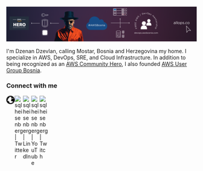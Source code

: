 ![Cover image](img/github_cover.png)

I'm Dzenan Dzevlan, calling Mostar, Bosnia and Herzegovina my home. I specialize in AWS, DevOps, SRE, and Cloud Infrastructure. In addition to being recognized as an [AWS Community Hero][aws-hero], I also founded [AWS User Group Bosnia](https://www.awsbosnia.com/).

### Connect with me 

[<img align="left" alt="sqlheisenberg.com" width="22" src="https://raw.githubusercontent.com/iconic/open-iconic/master/svg/globe.svg" />][website]
[<img align="left" alt="sqlheisenberg | Twitter" width="22" src="https://cdn.jsdelivr.net/npm/simple-icons@v3/icons/twitter.svg" />][twitter]
[<img align="left" alt="sqlheisenberg | LinkedIn" width="22" src="https://cdn.jsdelivr.net/npm/simple-icons@v3/icons/linkedin.svg" />][linkedin]
[<img align="left" alt="sqlheisenberg | YouTube" width="22" src="https://cdn.jsdelivr.net/npm/simple-icons@v3/icons/youtube.svg" />][youtube]
[<img align="left" alt="sqlheisenberg | Twitch" width="22" src="https://cdn.jsdelivr.net/npm/simple-icons@v3/icons/twitch.svg" />][twitch]
<br />

[aws-hero]: https://aws.amazon.com/developer/community/heroes/dzenan-dzevlan/
[website]: https://www.sqlheisenberg.com
[twitter]: https://twitter.com/sqlheisenberg
[linkedin]: https://linkedin.com/in/sqlheisenberg
[youtube]: https://www.youtube.com/channel/UCFad2d7jXJdeNLdOOllG61A
[twitch]: https://www.twitch.tv/sqlheisenberg


<!--
**sqlheisenberg/sqlheisenberg** is a ✨ _special_ ✨ repository because its `README.md` (this file) appears on your GitHub profile.

Here are some ideas to get you started:

- 🔭 I’m currently working on ...
- 🌱 I’m currently learning ...
- 👯 I’m looking to collaborate on ...
- 🤔 I’m looking for help with ...
- 💬 Ask me about ...
- 📫 How to reach me: ...
- 😄 Pronouns: ...
- ⚡ Fun fact: ...
-->
